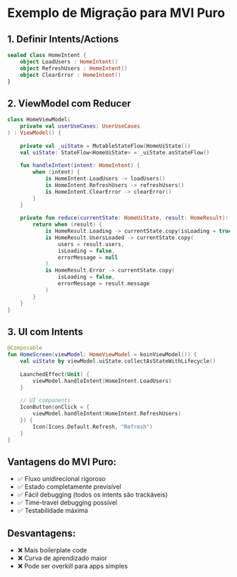 # Exemplo de Migração para MVI Puro

## 1. Definir Intents/Actions

```kotlin
sealed class HomeIntent {
    object LoadUsers : HomeIntent()
    object RefreshUsers : HomeIntent()
    object ClearError : HomeIntent()
}
```

## 2. ViewModel com Reducer

```kotlin
class HomeViewModel(
    private val userUseCases: UserUseCases
) : ViewModel() {
    
    private val _uiState = MutableStateFlow(HomeUiState())
    val uiState: StateFlow<HomeUiState> = _uiState.asStateFlow()
    
    fun handleIntent(intent: HomeIntent) {
        when (intent) {
            is HomeIntent.LoadUsers -> loadUsers()
            is HomeIntent.RefreshUsers -> refreshUsers()
            is HomeIntent.ClearError -> clearError()
        }
    }
    
    private fun reduce(currentState: HomeUiState, result: HomeResult): HomeUiState {
        return when (result) {
            is HomeResult.Loading -> currentState.copy(isLoading = true)
            is HomeResult.UsersLoaded -> currentState.copy(
                users = result.users,
                isLoading = false,
                errorMessage = null
            )
            is HomeResult.Error -> currentState.copy(
                isLoading = false,
                errorMessage = result.message
            )
        }
    }
}
```

## 3. UI com Intents

```kotlin
@Composable
fun HomeScreen(viewModel: HomeViewModel = koinViewModel()) {
    val uiState by viewModel.uiState.collectAsStateWithLifecycle()
    
    LaunchedEffect(Unit) {
        viewModel.handleIntent(HomeIntent.LoadUsers)
    }
    
    // UI components
    IconButton(onClick = { 
        viewModel.handleIntent(HomeIntent.RefreshUsers) 
    }) {
        Icon(Icons.Default.Refresh, "Refresh")
    }
}
```

## Vantagens do MVI Puro:
- ✅ Fluxo unidirecional rigoroso
- ✅ Estado completamente previsível
- ✅ Fácil debugging (todos os intents são trackáveis)
- ✅ Time-travel debugging possível
- ✅ Testabilidade máxima

## Desvantagens:
- ❌ Mais boilerplate code
- ❌ Curva de aprendizado maior
- ❌ Pode ser overkill para apps simples
